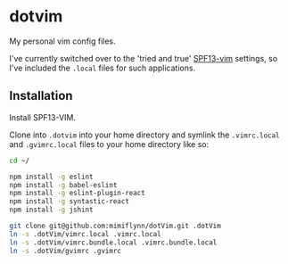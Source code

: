 # dotvim

My personal vim config files.

I've currently switched over to the 'tried and true' [SPF13-vim](https://github.com/spf13/spf13-vim) settings, so I've included the `.local` files for such applications.

## Installation

Install SPF13-VIM.

Clone into `.dotvim` into your home directory and symlink the `.vimrc.local` and `.gvimrc.local` files to your home directory like so:

```bash
cd ~/

npm install -g eslint
npm install -g babel-eslint
npm install -g eslint-plugin-react
npm install -g syntastic-react
npm install -g jshint

git clone git@github.com:mimiflynn/dotVim.git .dotVim
ln -s .dotVim/vimrc.local .vimrc.local
ln -s .dotVim/vimrc.bundle.local .vimrc.bundle.local
ln -s .dotVim/gvimrc .gvimrc
```


